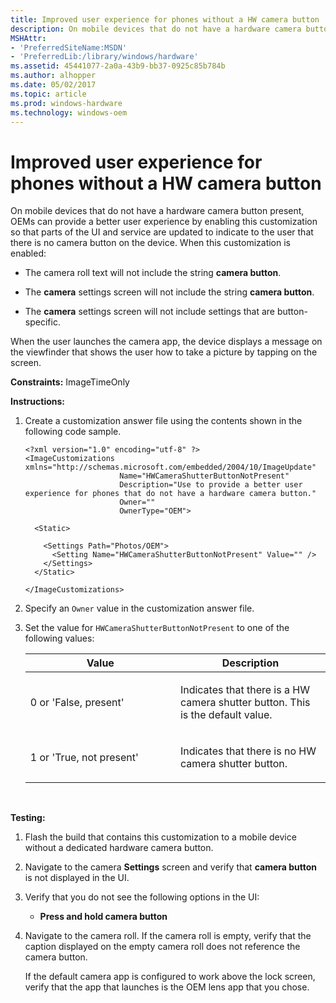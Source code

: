 ```yaml
---
title: Improved user experience for phones without a HW camera button
description: On mobile devices that do not have a hardware camera button present, OEMs can provide a better user experience by enabling this customization so that parts of the UI and service are updated to indicate to the user that there is no camera button on the device. When this customization is enabled
MSHAttr:
- 'PreferredSiteName:MSDN'
- 'PreferredLib:/library/windows/hardware'
ms.assetid: 45441077-2a0a-43b9-bb37-0925c85b784b
ms.author: alhopper
ms.date: 05/02/2017
ms.topic: article
ms.prod: windows-hardware
ms.technology: windows-oem
---
```


# Improved user experience for phones without a HW camera button


On mobile devices that do not have a hardware camera button present, OEMs can provide a better user experience by enabling this customization so that parts of the UI and service are updated to indicate to the user that there is no camera button on the device. When this customization is enabled:

-   The camera roll text will not include the string **camera button**.

-   The **camera** settings screen will not include the string **camera button**.

-   The **camera** settings screen will not include settings that are button-specific.

When the user launches the camera app, the device displays a message on the viewfinder that shows the user how to take a picture by tapping on the screen.

<a href="" id="constraints---imagetimeonly"></a>**Constraints:** ImageTimeOnly  

<a href="" id="instructions-"></a>**Instructions:**  
1.  Create a customization answer file using the contents shown in the following code sample.

    ```
    <?xml version="1.0" encoding="utf-8" ?>
    <ImageCustomizations xmlns="http://schemas.microsoft.com/embedded/2004/10/ImageUpdate"  
                         Name="HWCameraShutterButtonNotPresent"  
                         Description="Use to provide a better user experience for phones that do not have a hardware camera button."  
                         Owner=""  
                         OwnerType="OEM"> 

      <Static>  

        <Settings Path="Photos/OEM">  
          <Setting Name="HWCameraShutterButtonNotPresent" Value="" />   
        </Settings>  
      </Static>

    </ImageCustomizations>
    ```

2.  Specify an `Owner` value in the customization answer file.

3.  Set the value for `HWCameraShutterButtonNotPresent` to one of the following values:

    <table>
    <colgroup>
    <col width="50%" />
    <col width="50%" />
    </colgroup>
    <thead>
    <tr class="header">
    <th>Value</th>
    <th>Description</th>
    </tr>
    </thead>
    <tbody>
    <tr class="odd">
    <td><p>0 or 'False, present'</p></td>
    <td><p>Indicates that there is a HW camera shutter button. This is the default value.</p></td>
    </tr>
    <tr class="even">
    <td><p>1 or 'True, not present'</p></td>
    <td><p>Indicates that there is no HW camera shutter button.</p></td>
    </tr>
    </tbody>
    </table>

     

<a href="" id="testing-"></a>**Testing:**  
1.  Flash the build that contains this customization to a mobile device without a dedicated hardware camera button.

2.  Navigate to the camera **Settings** screen and verify that **camera button** is not displayed in the UI.

3.  Verify that you do not see the following options in the UI:

    -   **Press and hold camera button**

4.  Navigate to the camera roll. If the camera roll is empty, verify that the caption displayed on the empty camera roll does not reference the camera button.

    If the default camera app is configured to work above the lock screen, verify that the app that launches is the OEM lens app that you chose.

 

 






